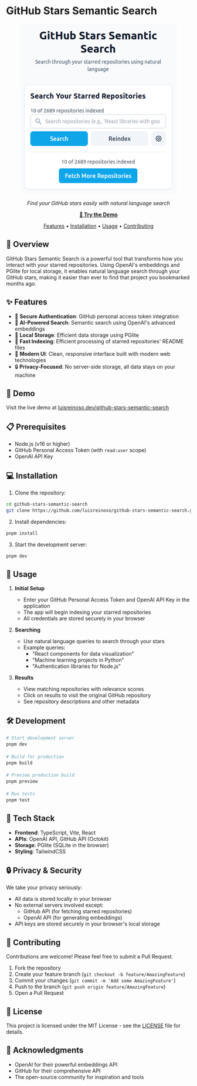 # GitHub Stars Semantic Search

<div align="center">

![GitHub Stars Semantic Search](github-stars-rag.png)

_Find your GitHub stars easily with natural language search_

**[🚀 Try the Demo](https://luisreinoso.dev/github-stars-semantic-search/)**

[Features](#features) • [Installation](#installation) • [Usage](#usage) • [Contributing](#contributing)

</div>

## 🌟 Overview

GitHub Stars Semantic Search is a powerful tool that transforms how you interact with your starred repositories. Using OpenAI's embeddings and PGlite for local storage, it enables natural language search through your GitHub stars, making it easier than ever to find that project you bookmarked months ago.

## ✨ Features

- 🔐 **Secure Authentication**: GitHub personal access token integration
- 🤖 **AI-Powered Search**: Semantic search using OpenAI's advanced embeddings
- 💾 **Local Storage**: Efficient data storage using PGlite
- 🚀 **Fast Indexing**: Efficient processing of starred repositories' README files
- 🎨 **Modern UI**: Clean, responsive interface built with modern web technologies
- 🔒 **Privacy-Focused**: No server-side storage, all data stays on your machine

## 🚀 Demo

Visit the live demo at [luisreinoso.dev/github-stars-semantic-search](https://luisreinoso.dev/github-stars-semantic-search)

## 📋 Prerequisites

- Node.js (v16 or higher)
- GitHub Personal Access Token (with `read:user` scope)
- OpenAI API Key

## 💻 Installation

1. Clone the repository:

```bash
cd github-stars-semantic-search
git clone https://github.com/luisreinoso/github-stars-semantic-search.git
```

2. Install dependencies:

```bash
pnpm install
```

3. Start the development server:

```bash
pnpm dev
```

## 🎯 Usage

1. **Initial Setup**

   - Enter your GitHub Personal Access Token and OpenAI API Key in the application
   - The app will begin indexing your starred repositories
   - All credentials are stored securely in your browser

2. **Searching**

   - Use natural language queries to search through your stars
   - Example queries:
     - "React components for data visualization"
     - "Machine learning projects in Python"
     - "Authentication libraries for Node.js"

3. **Results**
   - View matching repositories with relevance scores
   - Click on results to visit the original GitHub repository
   - See repository descriptions and other metadata

## 🛠️ Development

```bash
# Start development server
pnpm dev

# Build for production
pnpm build

# Preview production build
pnpm preview

# Run tests
pnpm test
```

## 🔧 Tech Stack

- **Frontend**: TypeScript, Vite, React
- **APIs**: OpenAI API, GitHub API (Octokit)
- **Storage**: PGlite (SQLite in the browser)
- **Styling**: TailwindCSS

## 🔒 Privacy & Security

We take your privacy seriously:

- All data is stored locally in your browser
- No external servers involved except:
  - GitHub API (for fetching starred repositories)
  - OpenAI API (for generating embeddings)
- API keys are stored securely in your browser's local storage

## 🤝 Contributing

Contributions are welcome! Please feel free to submit a Pull Request.

1. Fork the repository
2. Create your feature branch (`git checkout -b feature/AmazingFeature`)
3. Commit your changes (`git commit -m 'Add some AmazingFeature'`)
4. Push to the branch (`git push origin feature/AmazingFeature`)
5. Open a Pull Request

## 📄 License

This project is licensed under the MIT License - see the [LICENSE](LICENSE) file for details.

## 🙏 Acknowledgments

- OpenAI for their powerful embeddings API
- GitHub for their comprehensive API
- The open-source community for inspiration and tools
